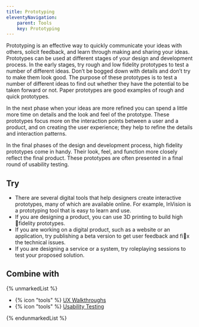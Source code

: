 ```yaml
---
title: Prototyping
eleventyNavigation:
    parent: Tools
    key: Prototyping
---
```


Prototyping is an effective way to quickly communicate your ideas with others, solicit feedback, and learn through
making and sharing your ideas. Prototypes can be used at different stages of your design and development process. In the
early stages, try rough and low fidelity prototypes to test a number of different ideas. Don’t be bogged down with
details and don’t try to make them look good. The purpose of these prototypes is to test a number of different ideas to
find out whether they have the potential to be taken forward or not. Paper prototypes are good examples of rough and
quick prototypes.

In the next phase when your ideas are more refined you can spend a little more time on details and the look and feel of
the prototype. These prototypes focus more on the interaction points between a user and a product, and on creating the
user experience; they help to refine the details and interaction patterns.

In the final phases of the design and development process, high fidelity prototypes come in handy. Their look, feel, and
function more closely reflect the final product. These prototypes are often presented in a final round of usability
testing.

## Try

* There are several digital tools that help designers create interactive prototypes, many of which are available online.
  For example, InVision is a prototyping tool that is easy to learn and use.
* If you are designing a product, you can use 3D printing to build high fidelity prototypes.
* If you are working on a digital product, such as a website or an application, try publishing a beta version to get
  user feedback and fix the technical issues.
* If you are designing a service or a system, try roleplaying sessions to test your proposed solution.

## Combine with

{% unmarkedList %}

* {% icon "tools" %} [UX Walkthroughs](../../tools/ux-walkthroughs/)
* {% icon "tools" %} [Usability Testing](../../tools/usability-testing/)

{% endunmarkedList %}
